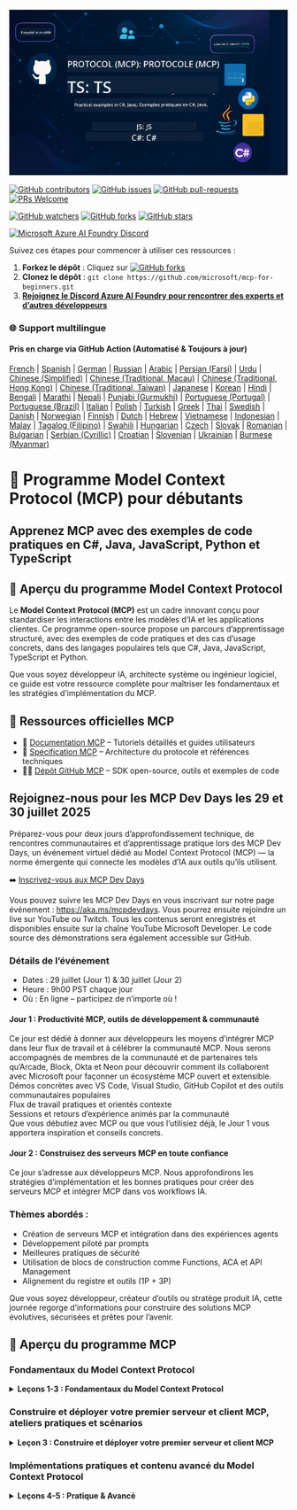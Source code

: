 <!--
CO_OP_TRANSLATOR_METADATA:
{
  "original_hash": "61219d6d0e866f6e714fe6988ebeba31",
  "translation_date": "2025-07-13T14:30:56+00:00",
  "source_file": "README.md",
  "language_code": "fr"
}
-->
![MCP-for-beginners](../../translated_images/mcp-beginners.2ce2b317996369ff66c5b72e25eff9d4288ab2741fc70c0b4e523d1ae1e249fd.fr.png) 

[![GitHub contributors](https://img.shields.io/github/contributors/microsoft/mcp-for-beginners.svg)](https://GitHub.com/microsoft/mcp-for-beginners/graphs/contributors)
[![GitHub issues](https://img.shields.io/github/issues/microsoft/mcp-for-beginners.svg)](https://GitHub.com/microsoft/mcp-for-beginners/issues)
[![GitHub pull-requests](https://img.shields.io/github/issues-pr/microsoft/mcp-for-beginners.svg)](https://GitHub.com/microsoft/mcp-for-beginners/pulls)
[![PRs Welcome](https://img.shields.io/badge/PRs-welcome-brightgreen.svg?style=flat-square)](http://makeapullrequest.com)

[![GitHub watchers](https://img.shields.io/github/watchers/microsoft/mcp-for-beginners.svg?style=social&label=Watch)](https://GitHub.com/microsoft/mcp-for-beginners/watchers)
[![GitHub forks](https://img.shields.io/github/forks/microsoft/mcp-for-beginners.svg?style=social&label=Fork)](https://GitHub.com/microsoft/mcp-for-beginners/fork)
[![GitHub stars](https://img.shields.io/github/stars/microsoft/mcp-for-beginners?style=social&label=Star)](https://GitHub.com/microsoft/mcp-for-beginners/stargazers)


[![Microsoft Azure AI Foundry Discord](https://dcbadge.limes.pink/api/server/ByRwuEEgH4)](https://discord.com/invite/ByRwuEEgH4)

Suivez ces étapes pour commencer à utiliser ces ressources :
1. **Forkez le dépôt** : Cliquez sur [![GitHub forks](https://img.shields.io/github/forks/microsoft/mcp-for-beginners.svg?style=social&label=Fork)](https://GitHub.com/microsoft/mcp-for-beginners/fork)
2. **Clonez le dépôt** :   `git clone https://github.com/microsoft/mcp-for-beginners.git`
3. [**Rejoignez le Discord Azure AI Foundry pour rencontrer des experts et d’autres développeurs**](https://discord.com/invite/ByRwuEEgH4)


### 🌐 Support multilingue

#### Pris en charge via GitHub Action (Automatisé & Toujours à jour)

[French](./README.md) | [Spanish](../es/README.md) | [German](../de/README.md) | [Russian](../ru/README.md) | [Arabic](../ar/README.md) | [Persian (Farsi)](../fa/README.md) | [Urdu](../ur/README.md) | [Chinese (Simplified)](../zh/README.md) | [Chinese (Traditional, Macau)](../mo/README.md) | [Chinese (Traditional, Hong Kong)](../hk/README.md) | [Chinese (Traditional, Taiwan)](../tw/README.md) | [Japanese](../ja/README.md) | [Korean](../ko/README.md) | [Hindi](../hi/README.md) | [Bengali](../bn/README.md) | [Marathi](../mr/README.md) | [Nepali](../ne/README.md) | [Punjabi (Gurmukhi)](../pa/README.md) | [Portuguese (Portugal)](../pt/README.md) | [Portuguese (Brazil)](../br/README.md) | [Italian](../it/README.md) | [Polish](../pl/README.md) | [Turkish](../tr/README.md) | [Greek](../el/README.md) | [Thai](../th/README.md) | [Swedish](../sv/README.md) | [Danish](../da/README.md) | [Norwegian](../no/README.md) | [Finnish](../fi/README.md) | [Dutch](../nl/README.md) | [Hebrew](../he/README.md) | [Vietnamese](../vi/README.md) | [Indonesian](../id/README.md) | [Malay](../ms/README.md) | [Tagalog (Filipino)](../tl/README.md) | [Swahili](../sw/README.md) | [Hungarian](../hu/README.md) | [Czech](../cs/README.md) | [Slovak](../sk/README.md) | [Romanian](../ro/README.md) | [Bulgarian](../bg/README.md) | [Serbian (Cyrillic)](../sr/README.md) | [Croatian](../hr/README.md) | [Slovenian](../sl/README.md) | [Ukrainian](../uk/README.md) | [Burmese (Myanmar)](../my/README.md)

# 🚀 Programme Model Context Protocol (MCP) pour débutants

## **Apprenez MCP avec des exemples de code pratiques en C#, Java, JavaScript, Python et TypeScript**

## 🧠 Aperçu du programme Model Context Protocol

Le **Model Context Protocol (MCP)** est un cadre innovant conçu pour standardiser les interactions entre les modèles d’IA et les applications clientes. Ce programme open-source propose un parcours d’apprentissage structuré, avec des exemples de code pratiques et des cas d’usage concrets, dans des langages populaires tels que C#, Java, JavaScript, TypeScript et Python.

Que vous soyez développeur IA, architecte système ou ingénieur logiciel, ce guide est votre ressource complète pour maîtriser les fondamentaux et les stratégies d’implémentation du MCP.

## 🔗 Ressources officielles MCP

- 📘 [Documentation MCP](https://modelcontextprotocol.io/) – Tutoriels détaillés et guides utilisateurs  
- 📜 [Spécification MCP](https://spec.modelcontextprotocol.io/) – Architecture du protocole et références techniques  
- 🧑‍💻 [Dépôt GitHub MCP](https://github.com/modelcontextprotocol) – SDK open-source, outils et exemples de code  

## Rejoignez-nous pour les MCP Dev Days les 29 et 30 juillet 2025

Préparez-vous pour deux jours d’approfondissement technique, de rencontres communautaires et d’apprentissage pratique lors des MCP Dev Days, un événement virtuel dédié au Model Context Protocol (MCP) — la norme émergente qui connecte les modèles d’IA aux outils qu’ils utilisent.

➡️ [Inscrivez-vous aux MCP Dev Days](https://developer.microsoft.com/en-us/reactor/series/S-1563/)

Vous pouvez suivre les MCP Dev Days en vous inscrivant sur notre page événement : https://aka.ms/mcpdevdays. Vous pourrez ensuite rejoindre un live sur YouTube ou Twitch. Tous les contenus seront enregistrés et disponibles ensuite sur la chaîne YouTube Microsoft Developer. Le code source des démonstrations sera également accessible sur GitHub.

### Détails de l’événement
- Dates : 29 juillet (Jour 1) & 30 juillet (Jour 2)
- Heure : 9h00 PST chaque jour
- Où : En ligne – participez de n’importe où !

#### Jour 1 : Productivité MCP, outils de développement & communauté

Ce jour est dédié à donner aux développeurs les moyens d’intégrer MCP dans leur flux de travail et à célébrer la communauté MCP. Nous serons accompagnés de membres de la communauté et de partenaires tels qu’Arcade, Block, Okta et Neon pour découvrir comment ils collaborent avec Microsoft pour façonner un écosystème MCP ouvert et extensible. Démos concrètes avec VS Code, Visual Studio, GitHub Copilot et des outils communautaires populaires  
Flux de travail pratiques et orientés contexte  
Sessions et retours d’expérience animés par la communauté  
Que vous débutiez avec MCP ou que vous l’utilisiez déjà, le Jour 1 vous apportera inspiration et conseils concrets.

#### Jour 2 : Construisez des serveurs MCP en toute confiance

Ce jour s’adresse aux développeurs MCP. Nous approfondirons les stratégies d’implémentation et les bonnes pratiques pour créer des serveurs MCP et intégrer MCP dans vos workflows IA.

### Thèmes abordés :

- Création de serveurs MCP et intégration dans des expériences agents
- Développement piloté par prompts
- Meilleures pratiques de sécurité
- Utilisation de blocs de construction comme Functions, ACA et API Management
- Alignement du registre et outils (1P + 3P)

Que vous soyez développeur, créateur d’outils ou stratège produit IA, cette journée regorge d’informations pour construire des solutions MCP évolutives, sécurisées et prêtes pour l’avenir.

## 🧭 Aperçu du programme MCP

### Fondamentaux du Model Context Protocol 
<details>
  <summary><strong> Leçons 1-3 : Fondamentaux du Model Context Protocol</strong></summary>

- **00. Introduction au MCP**  
  Présentation du Model Context Protocol et de son importance dans les pipelines IA. [En savoir plus](./00-Introduction/README.md)
- **01. Concepts clés expliqués**  
  Exploration approfondie des concepts fondamentaux du MCP. [En savoir plus](./01-CoreConcepts/README.md)
- **02. Sécurité dans MCP**  
  Menaces de sécurité et bonnes pratiques. [En savoir plus](./02-Security/README.md)
- **03. Premiers pas avec MCP**  
  Configuration de l’environnement, serveurs/clients basiques, intégration. [En savoir plus](./03-GettingStarted/README.md)
</details>

### Construire et déployer votre premier serveur et client MCP, ateliers pratiques et scénarios
<details>
  <summary><strong> Leçon 3 : Construire et déployer votre premier serveur et client MCP</strong></summary>

- **3.1. Premier serveur** – [Guide](./03-GettingStarted/01-first-server/README.md)
- **3.2. Premier client** – [Guide](./03-GettingStarted/02-client/README.md)
- **3.3. Client avec LLM** – [Guide](./03-GettingStarted/03-llm-client/README.md)
- **3.4. Consommer un serveur avec Visual Studio Code** – [Guide](./03-GettingStarted/04-vscode/README.md)
- **3.5. Créer un serveur utilisant SSE** – [Guide](./03-GettingStarted/05-sse-server/README.md)
- **3.6. Streaming HTTP** – [Guide](./03-GettingStarted/06-http-streaming/README.md)
- **3.7. Utiliser AI Toolkit** – [Guide](./03-GettingStarted/07-aitk/README.md)
- **3.8. Tester votre serveur** – [Guide](./03-GettingStarted/08-testing/README.md)
- **3.9. Déployer votre serveur** – [Guide](./03-GettingStarted/09-deployment/README.md)
</details>

### Implémentations pratiques et contenu avancé du Model Context Protocol
<details>
  <summary><strong> Leçons 4-5 : Pratique & Avancé</strong></summary>

- **04. Implémentation pratique**  
  SDK, débogage, tests, modèles de prompts réutilisables. [En savoir plus](./04-PracticalImplementation/README.md)
- **05. Sujets avancés en MCP**  
  IA multimodale, montée en charge, usage en entreprise. [En savoir plus](./05-AdvancedTopics/README.md)
- **5.1. Intégration MCP avec Azure** – [Guide](./05-AdvancedTopics/mcp-integration/README.md)
- **5.2. Multimodalité** – [Guide](./05-AdvancedTopics/mcp-multi-modality/README.md)
- **5.3. Démo OAuth2 MCP** – [Guide](./05-AdvancedTopics/mcp-oauth2-demo/README.md)
- **5.4. Contextes racines** – [Guide](./05-AdvancedTopics/mcp-root-contexts/README.md)
- **5.5. Routage** – [Guide](./05-AdvancedTopics/mcp-routing/README.md)
- **5.6. Échantillonnage** – [Guide](./05-AdvancedTopics/mcp-sampling/README.md)
- **5.7. Mise à l’échelle** – [Guide](./05-AdvancedTopics/mcp-scaling/README.md)
- **5.8. Sécurité** – [Guide](./05-AdvancedTopics/mcp-security/README.md)
- **5.9. Recherche web MCP** – [Guide](./05-AdvancedTopics/web-search-mcp/README.md)
- **5.10. Streaming en temps réel** – [Guide](./05-AdvancedTopics/mcp-realtimestreaming/README.md)
- **5.11. Recherche web en temps réel** – [Guide](./05-AdvancedTopics/mcp-realtimesearch/README.md)
- **5.12. Authentification Entra ID pour serveurs Model Context Protocol** – [Guide](./05-AdvancedTopics/mcp-security-entra/README.md)
- **5.13. Intégration Model Context Protocol (MCP) avec Azure AI Foundry** – [Guide](./05-AdvancedTopics/mcp-foundry-agent-integration/README.md)

### Bonnes pratiques du protocole Model Context  
<details>
  <summary><strong>Leçons 6-9 : Communauté, bonnes pratiques & laboratoires</strong></summary>

- **06. Contributions de la communauté** – [Guide](./06-CommunityContributions/README.md)
- **07. Retours d’expérience des premiers utilisateurs** – [Guide](./07-LessonsFromEarlyAdoption/README.md)
- **08. Bonnes pratiques pour MCP** – [Guide](./08-BestPractices/README.md)
- **09. Études de cas MCP** – [Guide](./09-CaseStudy/README.md)
</details>

### Laboratoire pratique Model Context Protocol avec AI Toolkit pour VScode  
<details>
  <summary><strong>Leçon 10 : Laboratoire pratique - Création d’un serveur MCP avec AI Toolkit pour VScode</strong></summary>
    
- **10. Optimisation des workflows IA : création d’un serveur MCP avec AI Toolkit** – [Laboratoire pratique](./10-StreamliningAIWorkflowsBuildingAnMCPServerWithAIToolkit/README.md)
</details>

## Projets exemples Model Context Protocol : création d’un projet calculatrice MCP en Java, C#, JavaScript, TypeScript et Python

### 🧮 Projets exemples MCP Calculator en Java, C#, JavaScript, TypeScript et Python  
<details>
  <summary><strong>Explorez les implémentations par langage</strong></summary>

  - [Exemple serveur MCP en C#](./03-GettingStarted/samples/csharp/README.md)
  - [Calculatrice MCP en Java](./03-GettingStarted/samples/java/calculator/README.md)
  - [Démo MCP en JavaScript](./03-GettingStarted/samples/javascript/README.md)
  - [Serveur MCP en Python](../../03-GettingStarted/samples/python/mcp_calculator_server.py)
  - [Exemple MCP en TypeScript](./03-GettingStarted/samples/typescript/README.md)

</details>

### 💡 Solution avancée MCP : projets calculatrice en C#, Java, JavaScript, TypeScript et Python  
<details>
  <summary><strong>Explorez des exemples avancés</strong></summary>

  - [Exemple avancé en C#](./04-PracticalImplementation/samples/csharp/README.md)
  - [Exemple d’application conteneur Java](./04-PracticalImplementation/samples/java/containerapp/README.md)
  - [Exemple avancé en JavaScript](./04-PracticalImplementation/samples/javascript/README.md)
  - [Implémentation complexe en Python](../../04-PracticalImplementation/samples/python/mcp_sample.py)
  - [Exemple conteneur en TypeScript](./04-PracticalImplementation/samples/typescript/README.md)

</details>


## 🎯 Prérequis pour apprendre MCP

Pour tirer le meilleur parti de ce programme, vous devriez avoir :

- Des connaissances de base en C#, Java ou Python  
- Une compréhension du modèle client-serveur et des API  
- (Optionnel) Une familiarité avec les concepts de machine learning  

## 📚 Guide d’étude

Un [Guide d’étude](./study_guide.md) complet est disponible pour vous aider à naviguer efficacement dans ce dépôt. Ce guide comprend :

- Une carte visuelle du programme montrant tous les sujets abordés  
- Une description détaillée de chaque section du dépôt  
- Des conseils pour utiliser les projets exemples  
- Des parcours d’apprentissage recommandés selon les niveaux  
- Des ressources supplémentaires pour enrichir votre apprentissage  

## 🛠️ Comment utiliser ce programme efficacement

Chaque leçon de ce guide inclut :

1. Des explications claires des concepts MCP  
2. Des exemples de code en direct dans plusieurs langages  
3. Des exercices pour créer de vraies applications MCP  
4. Des ressources supplémentaires pour les apprenants avancés  


## 🌟 Remerciements à la communauté

Merci à Microsoft Valued Professional [Shivam Goyal](https://www.linkedin.com/in/shivam2003/) pour sa contribution avec des exemples de code importants.  

## 📜 Informations sur la licence

Ce contenu est sous licence **MIT License**. Pour les termes et conditions, consultez le [LICENSE](../../LICENSE).

## 🤝 Guide de contribution

Ce projet accueille contributions et suggestions. La plupart des contributions nécessitent que vous acceptiez un  
Contributor License Agreement (CLA) déclarant que vous avez le droit, et que vous accordez effectivement,  
les droits d’utilisation de votre contribution. Pour plus de détails, consultez <https://cla.opensource.microsoft.com>.

Lorsque vous soumettez une pull request, un bot CLA déterminera automatiquement si vous devez fournir  
un CLA et annotera la PR en conséquence (par exemple, vérification de statut, commentaire). Suivez simplement  
les instructions fournies par le bot. Vous n’aurez à le faire qu’une seule fois pour tous les dépôts utilisant notre CLA.

Ce projet a adopté le [Microsoft Open Source Code of Conduct](https://opensource.microsoft.com/codeofconduct/).  
Pour plus d’informations, consultez la [FAQ du Code de conduite](https://opensource.microsoft.com/codeofconduct/faq/) ou  
contactez [opencode@microsoft.com](mailto:opencode@microsoft.com) pour toute question ou remarque supplémentaire.

## 🎒 Autres cours  
Notre équipe propose d’autres cours ! Découvrez :

- [AI Agents For Beginners](https://github.com/microsoft/ai-agents-for-beginners?WT.mc_id=academic-105485-koreyst)  
- [Generative AI for Beginners using .NET](https://github.com/microsoft/Generative-AI-for-beginners-dotnet?WT.mc_id=academic-105485-koreyst)  
- [Generative AI for Beginners using JavaScript](https://github.com/microsoft/generative-ai-with-javascript?WT.mc_id=academic-105485-koreyst)  
- [Generative AI for Beginners](https://github.com/microsoft/generative-ai-for-beginners?WT.mc_id=academic-105485-koreyst)  
- [ML for Beginners](https://aka.ms/ml-beginners?WT.mc_id=academic-105485-koreyst)  
- [Data Science for Beginners](https://aka.ms/datascience-beginners?WT.mc_id=academic-105485-koreyst)  
- [AI for Beginners](https://aka.ms/ai-beginners?WT.mc_id=academic-105485-koreyst)  
- [Cybersecurity for Beginners](https://github.com/microsoft/Security-101??WT.mc_id=academic-96948-sayoung)  
- [Web Dev for Beginners](https://aka.ms/webdev-beginners?WT.mc_id=academic-105485-koreyst)  
- [IoT for Beginners](https://aka.ms/iot-beginners?WT.mc_id=academic-105485-koreyst)  
- [XR Development for Beginners](https://github.com/microsoft/xr-development-for-beginners?WT.mc_id=academic-105485-koreyst)  
- [Maîtriser GitHub Copilot pour la programmation assistée par IA](https://aka.ms/GitHubCopilotAI?WT.mc_id=academic-105485-koreyst)  
- [Maîtriser GitHub Copilot pour les développeurs C#/.NET](https://github.com/microsoft/mastering-github-copilot-for-dotnet-csharp-developers?WT.mc_id=academic-105485-koreyst)  
- [Choisissez votre propre aventure Copilot](https://github.com/microsoft/CopilotAdventures?WT.mc_id=academic-105485-koreyst)  


## ™️ Avis sur les marques déposées

Ce projet peut contenir des marques ou logos de projets, produits ou services. L’utilisation autorisée des marques ou logos Microsoft est soumise aux  
[Directives sur les marques et la marque de Microsoft](https://www.microsoft.com/legal/intellectualproperty/trademarks/usage/general).  
L’utilisation des marques ou logos Microsoft dans des versions modifiées de ce projet ne doit pas prêter à confusion ni suggérer un parrainage par Microsoft.  
Toute utilisation de marques ou logos tiers est soumise aux politiques de ces tiers.

**Avertissement** :  
Ce document a été traduit à l’aide du service de traduction automatique [Co-op Translator](https://github.com/Azure/co-op-translator). Bien que nous nous efforcions d’assurer l’exactitude, veuillez noter que les traductions automatiques peuvent contenir des erreurs ou des inexactitudes. Le document original dans sa langue d’origine doit être considéré comme la source faisant foi. Pour les informations critiques, une traduction professionnelle réalisée par un humain est recommandée. Nous déclinons toute responsabilité en cas de malentendus ou de mauvaises interprétations résultant de l’utilisation de cette traduction.